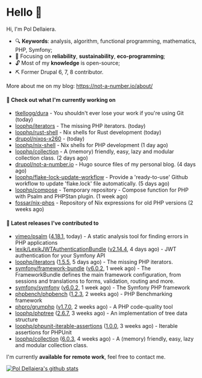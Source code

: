 # Hello 👋

Hi, I'm Pol Dellaiera.

- 🔍 **Keywords**: analysis, algorithm, functional programming, mathematics, PHP, Symfony;
- 🎯 Focusing on **reliability**, **sustainability**, **eco-programming**;
- 🔓 Most of my **knowledge** is open-source;
- ⛏️ Former Drupal 6, 7, 8 contributor.

More about me on my blog: https://not-a-number.io/about/

#### 👷 Check out what I'm currently working on

- [tkellogg/dura](https://github.com/tkellogg/dura) - You shouldn&#39;t ever lose your work if you&#39;re using Git (today)
- [loophp/iterators](https://github.com/loophp/iterators) - The missing PHP iterators. (today)
- [loophp/rust-shell](https://github.com/loophp/rust-shell) - Nix shells for Rust development (today)
- [drupol/nixos-x260](https://github.com/drupol/nixos-x260) -  (today)
- [loophp/nix-shell](https://github.com/loophp/nix-shell) - Nix shells for PHP development (1 day ago)
- [loophp/collection](https://github.com/loophp/collection) - A (memory) friendly, easy, lazy and modular collection class. (2 days ago)
- [drupol/not-a-number.io](https://github.com/drupol/not-a-number.io) - Hugo source files of my personal blog. (4 days ago)
- [loophp/flake-lock-update-workflow](https://github.com/loophp/flake-lock-update-workflow) - Provide a &#39;ready-to-use&#39; Github workflow to update &#39;flake.lock&#39; file automatically. (5 days ago)
- [loophp/compose](https://github.com/loophp/compose) - Temporary repository - Compose function for PHP with Psalm and PHPStan plugin. (1 week ago)
- [fossar/nix-phps](https://github.com/fossar/nix-phps) - Repository of Nix expressions for old PHP versions (2 weeks ago)

#### 🔭 Latest releases I've contributed to

- [vimeo/psalm](https://github.com/vimeo/psalm) ([4.18.1](https://github.com/vimeo/psalm/releases/tag/4.18.1), today) - A static analysis tool for finding errors in PHP applications
- [lexik/LexikJWTAuthenticationBundle](https://github.com/lexik/LexikJWTAuthenticationBundle) ([v2.14.4](https://github.com/lexik/LexikJWTAuthenticationBundle/releases/tag/v2.14.4), 4 days ago) - JWT authentication for your Symfony API
- [loophp/iterators](https://github.com/loophp/iterators) ([1.5.5](https://github.com/loophp/iterators/releases/tag/1.5.5), 5 days ago) - The missing PHP iterators.
- [symfony/framework-bundle](https://github.com/symfony/framework-bundle) ([v6.0.2](https://github.com/symfony/framework-bundle/releases/tag/v6.0.2), 1 week ago) - The FrameworkBundle defines the main framework configuration, from sessions and translations to forms, validation, routing and more.
- [symfony/symfony](https://github.com/symfony/symfony) ([v6.0.2](https://github.com/symfony/symfony/releases/tag/v6.0.2), 1 week ago) - The Symfony PHP framework
- [phpbench/phpbench](https://github.com/phpbench/phpbench) ([1.2.3](https://github.com/phpbench/phpbench/releases/tag/1.2.3), 2 weeks ago) - PHP Benchmarking framework
- [phpro/grumphp](https://github.com/phpro/grumphp) ([v1.7.0](https://github.com/phpro/grumphp/releases/tag/v1.7.0), 2 weeks ago) - A PHP code-quality tool
- [loophp/phptree](https://github.com/loophp/phptree) ([2.6.7](https://github.com/loophp/phptree/releases/tag/2.6.7), 3 weeks ago) - An implementation of tree data structure
- [loophp/phpunit-iterable-assertions](https://github.com/loophp/phpunit-iterable-assertions) ([1.0.0](https://github.com/loophp/phpunit-iterable-assertions/releases/tag/1.0.0), 3 weeks ago) - Iterable assertions for PHPUnit
- [loophp/collection](https://github.com/loophp/collection) ([6.0.3](https://github.com/loophp/collection/releases/tag/6.0.3), 4 weeks ago) - A (memory) friendly, easy, lazy and modular collection class.

I'm currently **available for remote work**, feel free to contact me.

[![Pol Dellaiera's github stats](https://github-readme-stats.vercel.app/api?username=drupol&count_private=true&show_icons=true)](https://github.com/drupol)
